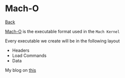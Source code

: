 # Mach-O

[Back](../index.md)


[Mach-O](https://en.wikipedia.org/wiki/Mach-O) is the executable format used in the `Mach Kernel`

Every executable we create will be in the following layout
- Headers
- Load Commands
- Data

My blog on [this](https://mark1626.github.io/posts/2021/01/09/reverse-engineering-binary-executables-part-1/)

